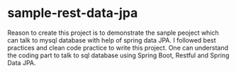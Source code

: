 # sample-rest-data-jpa
Reason to create this project is to demonstrate the sanple peoject which can talk to mysql database with help of spring data JPA.
I followed best practices and clean code practice to write this project. One can understand the coding part to talk to sql database using Spring Boot, Restful and Spring Data JPA.
